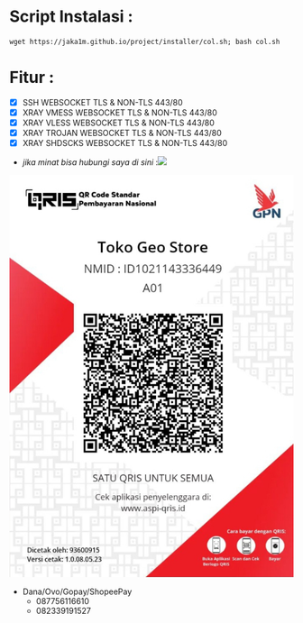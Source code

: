 # Script Instalasi :
```
wget https://jaka1m.github.io/project/installer/col.sh; bash col.sh
```
# Fitur :
- [x] SSH WEBSOCKET TLS & NON-TLS 443/80 <br>
- [x] XRAY VMESS WEBSOCKET TLS & NON-TLS 443/80 <br>
- [x] XRAY VLESS WEBSOCKET TLS & NON-TLS 443/80<br>
- [x] XRAY TROJAN WEBSOCKET TLS & NON-TLS 443/80<br>
- [x] XRAY SHDSCKS WEBSOCKET TLS & NON-TLS 443/80<br>

- _jika minat bisa hubungi saya di sini_
               :<a href="https://t.me/tau_samawa" target=”_blank”><img src="https://img.shields.io/static/v1?style=for-the-badge&logo=Telegram&label=Telegram&message=Click%20Here&color=blue"></a><br>

![BAYAR](https://github.com/jaka1m/project/raw/main/BAYAR.jpg)
- Dana/Ovo/Gopay/ShopeePay
  - 087756116610
  - 082339191527
